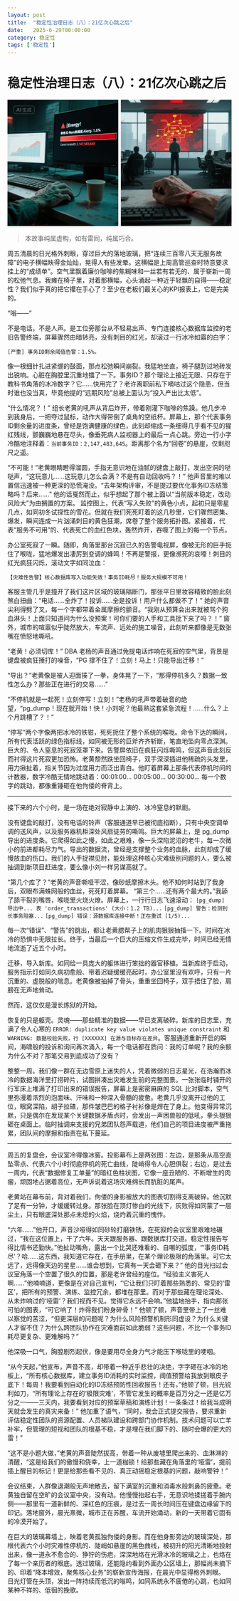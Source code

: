 ```yaml
---
layout: post
title:  "稳定性治理日志（八）：21亿次心跳之后"
date:   2025-6-29T00:00:00
category: 稳定性
tags: ['稳定性']
---
```


# 稳定性治理日志（八）：21亿次心跳之后

![](/assets/20250629.png)

> 本故事纯属虚构，如有雷同，纯属巧合。

周五清晨的日光格外刺眼，穿过巨大的落地玻璃，把“连续三百零八天无服务故障”的电子横幅映得金灿灿，晃得人有些发晕。这横幅是上周高管巡查时特意要求挂上的“成绩单”。空气里飘着廉价咖啡的焦糊味和一丝若有若无的、属于崭新一周的松弛气息。我瘫在椅子里，对着那横幅，心头涌起一种近乎轻飘的自得——稳定性？我们似乎真的把它攥在手心了？至少在老板们最关心的KPI报表上，它是完美的。

“嗡——”

不是电话，不是人声。是工位旁那台从不轻易出声、专门连接核心数据库监控的老旧告警终端，屏幕骤然由暗转亮，没有刺目的红光，却滚过一行冰冷如霜的白字：

`[严重] 事务ID剩余阈值告警：1.5%。`

像一根细针扎进紧绷的鼓面，那点松弛瞬间崩裂。我猛地坐直，椅子腿刮过地砖发出锐响。心脏在胸腔里沉重地擂了一下。事务ID？那个理论上接近无限、只存在于教科书角落的冰冷数字？它……快用完了？老许离职前私下嘀咕过这个隐患，但当时谁也没当真，毕竟他提的“远期风险”总被上面认为“投入产出比太低”。

“什么情况？！” 组长老黄的吼声从背后炸开，带着刚灌下咖啡的焦躁。他几步冲到我身后，一把夺过鼠标，动作大得带倒了桌角的空纸杯。屏幕上，那个代表事务ID剩余量的进度条，曾经是饱满健康的绿色，此刻却缩成一条细得几乎看不见的猩红残线，颤巍巍地悬在尽头，像垂死病人监视器上的最后一点心跳。旁边一行小字冷酷地注释着：`当前事务ID：2,147,483,645`。距离那个名为“回卷”的悬崖，仅剩咫尺之遥。

“不可能！”老黄眼睛瞪得溜圆，手指无意识地在油腻的键盘上敲打，发出空洞的哒哒声，“这玩意儿……这玩意儿怎么会满？不是有自动回收吗？！” 他声音里的难以置信迅速被一种更深的恐慌淹没。“去年架构评审，不是提过要优化事务ID冻结策略吗？后来……” 他的话戛然而止，似乎想起了那个被上面以“当前版本稳定，改动风险大”为由搁置的方案。 监控图上，代表“写入失败”的黄色小点，起初只是零星几点，如同初冬试探性的雪花。但就在我们死死盯着的这几秒里，它们骤然密集、爆发，瞬间连成一片汹涌刺目的黄色狂潮，席卷了整个服务拓扑图。紧接着，代表“服务不可用”的、代表死亡的血红色块，轰然炸开，吞噬了图上的每一个节点。

办公室死寂了一瞬。随即，角落里那台沉寂已久的告警电视屏，像被无形的巨手扼住了喉咙，猛地爆发出凄厉到变调的蜂鸣！不再是警报，更像濒死的哀嚎！刺目的红光疯狂闪烁，滚动文字如同泣血：

```
【灾难性告警】核心数据库写入功能失效！事务ID耗尽！服务大规模不可用！
```

客服主管几乎是撞开了我们这片区域的玻璃隔断门，那张平日里妆容精致的脸此刻煞白扭曲：“电话……全炸了！投诉……全是投诉！用户什么都做不了！” 她的声音尖利得劈了叉，每一个字都带着金属摩擦的颤音。“我刚从预算会出来就被骂个狗血淋头！上面只知道问为什么没预案！可你们要的人手和工具批下来了吗？！” 窗外，城市的喧嚣似乎陡然放大，车流声、远处的施工噪音，此刻听来都像是无数张嘴在愤怒地嘶吼。

“老黄！必须切库！” DBA 老杨的声音通过免提电话炸响在死寂的空气里，背景是键盘被疯狂捶打的噪音，“PG 撑不住了！立刻！马上！只能导出迁移！”

“导出？”老黄像是被人迎面揍了一拳，身体晃了一下，“那得停机多久？数据一致性怎么办？那些正在进行的交易……”

“不停机就是一起死！立刻停写！立刻！”老杨的吼声带着破音的绝望，“pg_dump！现在就开始！快！小刘呢？他最熟这套紧急流程！……什么？上个月跳槽了？！”

“停写”两个字像两把冰冷的铁钳，死死扼住了整个系统的喉咙。命令下达的瞬间，所有代表活跃的绿色指标线，如同被无形的巨斧齐齐斩断，笔直地坠向零点深渊。巨大的、令人窒息的死寂笼罩下来。告警屏依旧在疯狂闪烁嘶鸣，但这声音此刻反而衬得这片死寂更加恐怖。老黄颓然跌坐回椅子，双手深深插进他稀疏的头发里，用力揪扯着，指关节因为过度用力而泛出青白。他盯着屏幕上那条代表停机时间的计数器，数字冷酷无情地跳动着：00:01:00… 00:05:00… 00:30:00… 每一个数字的跳动，都像重锤砸在他佝偻的脊背上。

---

接下来的六个小时，是一场在绝对寂静中上演的、冰冷窒息的默剧。

没有键盘的敲打，没有电话的铃声（客服通道早已被彻底掐断），只有中央空调单调的送风声，以及服务器机柜深处风扇徒劳的嘶鸣。巨大的屏幕上，是 pg_dump 导出的进度条。它爬得如此之慢，如此之艰难，像一头深陷泥沼的老牛，每一次微小的前进都耗尽力气。导出的数据流，曾经是支撑整个业务的血脉，此刻却成了缓慢放血的伤口。我们的人手捉襟见肘，能处理这种核心灾难级别问题的人，要么被抽调到新项目赶进度，要么像小刘一样另谋高就了。

“第几个库了？”老黄的声音嘶哑干涩，像砂纸摩擦木头。他不知何时站到了我身后，双眼布满蛛网般的血丝，死死盯着屏幕。
“第三个……还有两个最大的。”我舔了舔干裂的嘴唇，喉咙里火烧火燎。屏幕上，一行行日志飞速滚动：
`[pg_dump] 导出中... 表 'order_transactions' (大小：1.2 TB)...`
`[pg_dump] 警告：检测到长事务阻塞...`
`[pg_dump] 错误：源数据库连接中断！正在重试 (1/5)...`

每一次“错误”、“警告”的跳出，都让老黄腮帮子上的肌肉狠狠抽搐一下。时间在冰冷的恐惧中无限拉长。终于，当最后一个巨大的压缩文件生成完毕，时间已经无情地流逝了近五个小时。

迁移，导入新库。如同给一具庞大的躯体进行笨拙的器官移植。当新库终于启动，服务指示灯如同久病初愈般、带着迟疑缓缓亮起时，办公室里没有欢呼，只有一片沉重的、虚脱般的喘息。老黄像被抽掉了骨头，重重坐回椅子，双手捂住了脸，肩膀在无声地耸动。

然而，这仅仅是漫长炼狱的开始。

恢复的只是躯壳。灵魂——那些精准的数据——早已支离破碎。新库的日志里，充满了令人心寒的 `ERROR: duplicate key value violates unique constraint` 和 `WARNING: 数据校验失败，行 [XXXXXX] 在源与目标存在差异`。客服通道重新开启的瞬间，海啸般的投诉和询问再次涌入，每一个电话都在质问：我的订单呢？我的余额为什么不对？那笔交易到底成功了没有？

整整一周。我们像一群在无边雪原上迷失的人，凭着微弱的日志星光，在浩瀚而冰冷的数据海洋里打捞碎片，试图拼凑出灾难发生前的完整图景。一张张临时铺开的行军床上堆满了打印出来的错误报告，屏幕上是密密麻麻的 SQL 比对脚本，空气里弥漫着浓烈的泡面味、汗味和一种深入骨髓的疲惫。老黄几乎没离开过他的工位，眼窝深陷，胡子拉碴，那件皱巴巴的格子衬衫像是焊在了身上。他变得异常沉默，只是偶尔在发现某个关键数据矛盾点时，会发出一声困兽般的低吼，拳头狠狠砸在桌面上。临时抽调来支援的兄弟团队怨声载道，他们自己的项目进度被严重拖累，团队间的摩擦和指责在私下蔓延。

---

周五的复盘会，会议室冷得像冰窖。投影幕布上是两张图：左边，是那条从高空直坠零点、代表六个小时彻底停机的死亡曲线，陡峭得令人心胆俱裂；右边，是过去一周内，代表“数据修复工单量”的暗红色柱状图，它像一座丑陋的、不断增生的肉瘤，顽固地占据着高位，无声诉说着这场灾难绵长而肮脏的尾声。

老黄站在幕布前，背对着我们，佝偻的身影被放大的图表切割得支离破碎。他沉默了足有一分钟，才缓缓转过身。那张脸在顶灯惨白的光线下，灰败得如同蒙了一层尘土，只有眼底深处那点未熄的火焰，烧灼着沉重的愧怍。

“六年……”他开口，声音沙哑得如同砂轮打磨铁锈，在死寂的会议室里艰难地碾过，“我在这位置上，干了六年。天天跟服务器、跟数据库打交道。稳定性报告写得比情书还勤快。”他扯动嘴角，露出一个比哭还难看的、自嘲的弧度，“‘事务ID耗尽’？哈……这东西，我知道它存在，在手册里，在某个理论极限的角落里。可它太远了，远得像天边的星星……谁会想到，它真有一天会砸下来？” 他的目光扫过会议室角落一个空置了很久的位置，那是老许曾经的座位。“经验主义害死人啊……”他喃喃道，更像是在对自己宣判，“它让我们只盯着那些熟悉的、常见的‘雷区’，把所有的预警、演练、监控冗余，都堆在那里。而对于那些藏在理论深处、从未炸响过的‘哑雷’？我们视而不见。觉得它永远不会响。”他猛地抬手，指向那张可怕的图表，“可它响了！炸得我们粉身碎骨！” 他顿了顿，声音里带上了一丝难以察觉的苦涩，“但更深层的问题呢？为什么风险预警机制形同虚设？为什么关键人才留不住？为什么跨团队协作在灾难面前如此脆弱？这些问题，不比一个事务ID耗尽更复杂、更难解吗？”

他深吸一口气，胸膛剧烈起伏，像是要用尽全身力气才能压下喉咙里的哽咽。

“从今天起，”他宣布，声音不高，却带着一种近乎悲壮的决绝，字字砸在冰冷的地板上，“所有核心数据库，建立事务ID消耗的实时监控，阈值预警给我放到眼皮子底下！每周！我要看到自动化的ID冻结预防性回收报告！还有，”他顿了顿，目光锐利如刀，“所有理论上存在的‘极限灾难’，不管它发生的概率是百万分之一还是亿万分之一——三天内，我要看到对应的预案草稿和演练计划！一条条过！给我当成明天就会发生的真灾来备！” 他加重了语气，“同时，我会正式提交报告，要求重新评估稳定性团队的资源配置、人员梯队建设和跨部门协作机制。技术问题可以亡羊补牢，但管理的短视和团队的根基不稳，才是埋在我们脚下的、随时会爆的更大的雷！”

“这不是小题大做，”老黄的声音陡然拔高，带着一种从废墟里爬出来的、血淋淋的清醒，“这是给我们的傲慢和侥幸，上一道枷锁！给那些藏在角落里的‘哑雷’，提前插上醒目的标记！更是给那些看不见的、真正动摇稳定根基的问题，敲响警钟！”

会议结束，人群像退潮般无声地散去，留下满室的沉重和消毒水般刺鼻的疲惫。老黄独自留在空旷的会议室中央，没有动。他慢慢抬起右手，无意识地揉搓着手腕内侧——那里有一道新鲜的、深红色的压痕，是过去一周长时间压在键盘边缘留下的印记。落地窗外，晨光熹微，城市正在苏醒，车流开始涌动，新的一天带着它固有的冷漠开始了。

在巨大的玻璃幕墙上，映着老黄孤独佝偻的身影。而在他身影旁边的玻璃深处，那根代表六个小时灾难性停机的、陡峭如悬崖的黑色曲线，被初升的阳光清晰地投射出来，像一道永不愈合的、狰狞的伤疤，深深地烙在光滑冰冷的玻璃之上，也烙在了每一个亲历者的眼底。透过玻璃，还能隐约看到外面办公区墙上，那幅尚未摘下的、印着“降本增效，聚焦核心业务”的崭新宣传海报，在晨光中显得格外刺眼。 日光灯管在头顶，发出一阵持续而低沉的嗡鸣，如同系统永不疲倦的心跳，也如同某种不祥的、低徊的挽歌。
